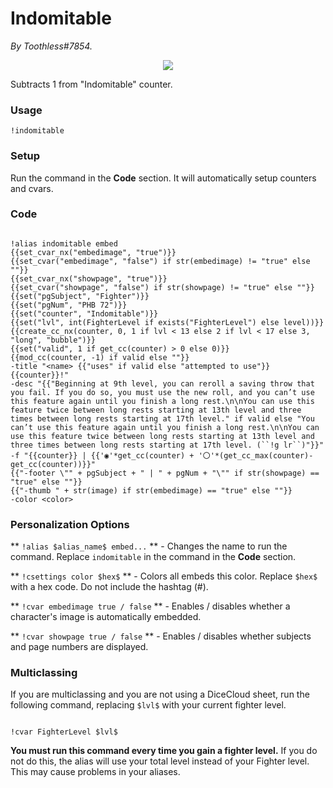 # Indomitable

*By Toothless#7854.*



<p align="center">
  
<img src="https://i.imgur.com/6lBIaXk.png"/>

</p>



Subtracts 1 from "Indomitable" counter.



### Usage


``!indomitable``

### Setup

Run the command in the **Code** section. It will automatically setup counters and cvars.



### Code

```GN

!alias indomitable embed
{{set_cvar_nx("embedimage", "true")}}
{{set_cvar("embedimage", "false") if str(embedimage) != "true" else ""}}
{{set_cvar_nx("showpage", "true")}}
{{set_cvar("showpage", "false") if str(showpage) != "true" else ""}}
{{set("pgSubject", "Fighter")}}
{{set("pgNum", "PHB 72")}}
{{set("counter", "Indomitable")}}
{{set("lvl", int(FighterLevel if exists("FighterLevel") else level))}}
{{create_cc_nx(counter, 0, 1 if lvl < 13 else 2 if lvl < 17 else 3, "long", "bubble")}}
{{set("valid", 1 if get_cc(counter) > 0 else 0)}}
{{mod_cc(counter, -1) if valid else ""}}
-title "<name> {{"uses" if valid else "attempted to use"}} {{counter}}!"
-desc "{{"Beginning at 9th level, you can reroll a saving throw that you fail. If you do so, you must use the new roll, and you can’t use this feature again until you finish a long rest.\n\nYou can use this feature twice between long rests starting at 13th level and three times between long rests starting at 17th level." if valid else "You can’t use this feature again until you finish a long rest.\n\nYou can use this feature twice between long rests starting at 13th level and three times between long rests starting at 17th level. (``!g lr``)"}}"
-f "{{counter}} | {{'◉'*get_cc(counter) + '〇'*(get_cc_max(counter)-get_cc(counter))}}"
{{"-footer \"" + pgSubject + " | " + pgNum + "\"" if str(showpage) == "true" else ""}}
{{"-thumb " + str(image) if str(embedimage) == "true" else ""}}
-color <color>

```



### Personalization Options

**
``!alias $alias_name$ embed...``
** - Changes the name to run the command. Replace ``indomitable`` in the command in the **Code** section.

**
``!csettings color $hex$``
** - Colors all embeds this color. Replace ``$hex$`` with a hex code. Do not include the hashtag (#).

**
``!cvar embedimage true / false``
** - Enables / disables whether a character's image is automatically embedded.

**
``!cvar showpage true / false``
** - Enables / disables whether subjects and page numbers are displayed.



### Multiclassing


If you are multiclassing and you are not using a DiceCloud sheet, run the following command, replacing ``$lvl$`` with your current fighter level.


```GN

!cvar FighterLevel $lvl$

```



**You must run this command every time you gain a fighter level.** 
If you do not do this, the alias will use your total level instead of your Fighter level. This may cause problems in your aliases.
